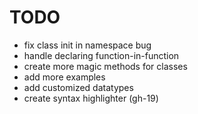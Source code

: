 # TODO

- fix class init in namespace bug
- handle declaring function-in-function
- create more magic methods for classes
- add more examples
- add customized datatypes
- create syntax highlighter (gh-19)
